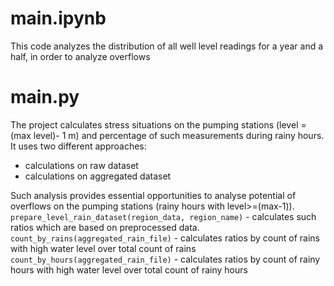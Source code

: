 # main.ipynb  
This code analyzes the distribution of all well level readings for a year and a half, in order to analyze overflows  
  
# main.py  
The project calculates stress situations on the pumping stations (level = (max level)- 1 m) and percentage of such 
measurements during rainy hours.  
It uses two different approaches:  
* calculations on raw dataset  
* calculations on aggregated dataset  
  
Such analysis provides essential opportunities to analyse potential of overflows on the pumping stations (rainy hours with level>=(max-1)).  
``prepare_level_rain_dataset(region_data, region_name)`` - calculates such ratios which are based on preprocessed data.  
``count_by_rains(aggregated_rain_file)`` - calculates ratios by count of rains with high water level over total count of rains  
``count_by_hours(aggregated_rain_file)`` - calculates ratios by count of rainy hours with high water level over total count of rainy hours    
